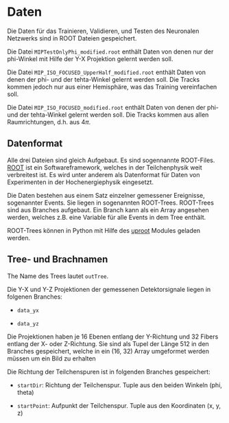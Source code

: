 # Daten

Die Daten für das Trainieren, Validieren, und Testen des Neuronalen Netzwerks sind in ROOT Dateien gespeichert.

Die Datei `MIPTestOnlyPhi_modified.root` enthält Daten von denen nur der phi-Winkel mit Hilfe der Y-X Projektion gelernt werden soll.

Die Datei `MIP_ISO_FOCUSED_UpperHalf_modified.root` enthält Daten von denen der phi- und der tehta-Winkel gelernt werden soll. Die Tracks kommen jedoch nur aus einer Hemisphäre, was das Training vereinfachen soll.

 Die Datei `MIP_ISO_FOCUSED_modified.root` enthält Daten von denen der phi- und der tehta-Winkel gelernt werden soll. Die Tracks kommen aus allen Raumrichtungen, d.h. aus $4\pi$. 

## Datenformat

Alle drei Dateien sind gleich Aufgebaut. Es sind sogennannte ROOT-Files. [ROOT](https://root.cern/) ist ein Softwareframework, welches in der Teilchenphysik weit verbreitest ist. Es wird unter anderem als Datenformat für Daten von Experimenten in der Hochenergiephysik eingesetzt.

Die Daten bestehen aus einem Satz einzelner gemessener Ereignisse, sogenannter Events. Sie liegen in sogenannten ROOT-Trees. ROOT-Trees sind aus Branches aufgebaut. Ein Branch kann als ein Array angesehen werden, welches z.B. eine Variable  für alle Events in dem Tree enthält.

ROOT-Trees können in Python mit Hilfe des [uproot](https://uproot.readthedocs.io/en/latest/) Modules geladen werden.

## Tree- und Brachnamen

The Name des Trees lautet `outTree`.

Die Y-X und Y-Z Projektionen der gemessenen Detektorsignale liegen in folgenen Branches:

- `data_yx`

- `data_yz`

Die Projektionen haben je 16 Ebenen entlang der Y-Richtung und 32 Fibers entlang der X- oder Z-Richtung.
Sie sind als Tupel der Länge 512 in den Branches gespeichert, welche in ein (16, 32) Array umgeformet werden müssen um ein Bild zu erhalten

Die Richtung der Teilchenspuren ist in folgenden Branches gespeichert:

- `startDir`: Richtung der Teilchenspur. Tuple aus den beiden Winkeln (phi, theta) 

- `startPoint`: Aufpunkt der Teilchenspur. Tuple aus den Koordinaten (x, y, z)
